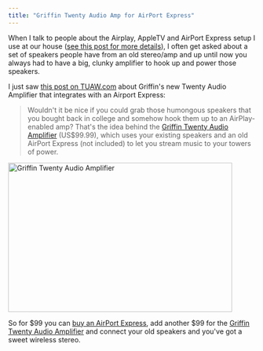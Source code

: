 ```yaml
---
title: "Griffin Twenty Audio Amp for AirPort Express"
---
```

<p>When I talk to people about the Airplay, AppleTV and AirPort Express setup I use at our house (<a href="https://chrisenns.com/2011/11/airplay-with-apple-tv-and-airport-express/">see this post for more details</a>), I often get asked about a set of speakers people have from an old stereo/amp and up until now you always had to have a big, clunky amplifier to hook up and power those speakers.</p>
<p>I just saw <a href="https://www.tuaw.com/2013/02/28/griffin-twenty-audio-amp-airplay-for-your-big-old-college-speak/">this post on TUAW.com</a> about Griffin's new Twenty Audio Amplifier that integrates with an Airport Express:</p>
<blockquote><p>
  Wouldn't it be nice if you could grab those humongous speakers that you bought back in college and somehow hook them up to an AirPlay-enabled amp? That's the idea behind the <a href="https://www.griffintechnology.com/twenty">Griffin Twenty Audio Amplifier</a> (US$99.99), which uses your existing speakers and an old AirPort Express (not included) to let you stream music to your towers of power.
</p></blockquote>
<p><a href="https://www.tuaw.com/2013/02/28/griffin-twenty-audio-amp-airplay-for-your-big-old-college-speak/"><img src="https://chrisenns.com/wp-content/uploads/2013/03/twenty-2-tuaw.jpg" alt="Griffin Twenty Audio Amplifier" width="456" height="304" class="aligncenter size-full wp-image-21221" /></a></p>
<p>So for $99 you can <a href="https://www.apple.com/ca/airportexpress/">buy an AirPort Express</a>, add another $99 for the <a href="https://www.griffintechnology.com/twenty">Griffin Twenty Audio Amplifier</a> and connect your old speakers and you've got a sweet wireless stereo.</p>
